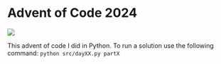 # Advent of Code 2024

![](https://img.shields.io/badge/stars%20⭐-18-yellow)

This advent of code I did in Python.
To run a solution use the following command: `python src/dayXX.py partX`
